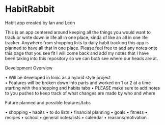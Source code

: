 # HabitRabbit
Habit app created by Ian and Leon 

This is an app centered around keeping all the things you would want to track or write down in life all in one place, kinda of like an all in one life tracker. Anywhere from shopping lists to daily habit tracking this app is planned to have all that in one place. 
Please feel free to add any notes onto this page that you see fit
I will come back and add my notes that I have been taking into this repository so we can both see where our heads are at. 

Development Overview

• Will be developed in Ionic as a hybrid style project  
• Features will be broken down into parts and worked on 1 or 2 at a time starting with the shopping and habits tabs 
• PLEASE make sure to add notes to you pushes to keep track of what changes are made by who and where 

Future planned and possible features/tabs 

• shopping 
• habits 
• to do lists 
• financial planning 
• goals
• fitness
• recipes 
• school 
• general notes/lists 
• calendar 
• reasons/motivation 
